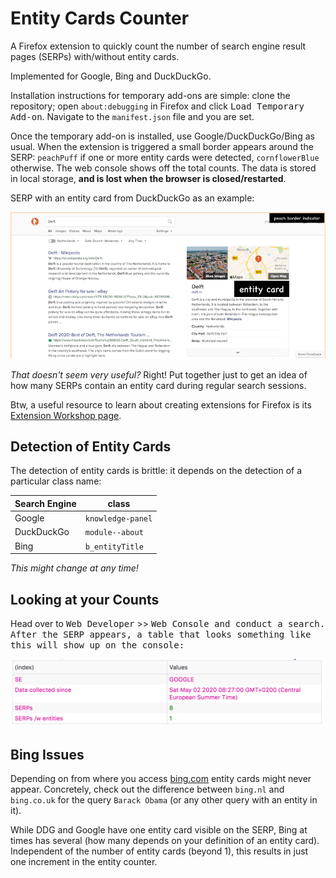 # Entity Cards Counter

A Firefox extension to quickly count the number of search engine result pages (SERPs) with/without entity cards. 

Implemented for Google, Bing and DuckDuckGo.

Installation instructions for temporary add-ons are simple: clone the repository; open `about:debugging` in Firefox and click <kbd>Load Temporary Add-on</kbd>. Navigate to the `manifest.json` file and you are set.

Once the temporary add-on is installed, use Google/DuckDuckGo/Bing as usual. When the extension is triggered a small border appears around the SERP: `peachPuff` if one or more entity cards were detected, `cornflowerBlue` otherwise. The web console shows off the total counts. The data is stored in local storage, **and is lost when the browser is closed/restarted**.

SERP with an entity card from DuckDuckGo as an example:

![entity card example](card.png)

*That doesn't seem very useful?* Right! Put together just to get an idea of how many SERPs contain an entity card during regular search sessions.

Btw, a useful resource to learn about creating extensions for Firefox is its [Extension Workshop page](https://extensionworkshop.com/).

## Detection of Entity Cards

The detection of entity cards is brittle: it depends on the detection of a particular class name:

| Search Engine     | class |
|------------|-------------------|
| Google     | `knowledge-panel` |
| DuckDuckGo | `module--about`   |
| Bing       | `b_entityTitle`   |

*This might change at any time!*

## Looking at your Counts

Head over to <kbd>Web Developer</kbd> >> <kbd>Web Console</kdbd> and conduct a search. After the SERP appears, a table that looks something like this will show up on the console:

![console.table output](table.png)


## Bing Issues

Depending on from where you access [bing.com](https://www.bing.com) entity cards might never appear. Concretely, check out the difference between `bing.nl` and `bing.co.uk` for the query `Barack Obama` (or any other query with an entity in it).

While DDG and Google have one entity card visible on the SERP, Bing at times has several (how many depends on your definition of an entity card). Independent of the number of entity cards (beyond 1), this results in just one increment in the entity counter.